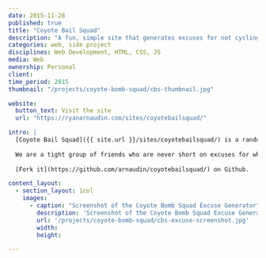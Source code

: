 ```yaml
---
date: 2015-11-28
published: true
title: "Coyote Bail Squad"
description: "A fun, simple site that generates excuses for not cycling"
categories: web, side project
disciplines: Web Development, HTML, CSS, JS
media: Web
ownership: Personal 
client:
time_period: 2015
thumbnail: "/projects/coyote-bomb-squad/cbs-thumbnail.jpg"

website:
  button_text: Visit the site
  url: "https://ryanarnaudin.com/sites/coyotebailsquad/"

intro: |
  [Coyote Bail Squad]({{ site.url }}/sites/coyotebailsquad/) is a random excuse generator I built for the [Coyote Bomb Squad](http://coyotebombsquad.com/), a local cycling crew that I ride with. It was a fun opportunity to refresh my web dev skills and build a microsite.
  
  We are a tight group of friends who are never short on excuses for why we won't be able to make the group ride the next morning. It's great having a crew to hold you accountable but a bummer when your buddies bail. I built the site as a fun place to save our best excuses (all excuses have actually been said at least once).
  
  [Fork it](https://github.com/arnaudin/coyotebailsquad/) on Github.

content_layout:
  - section_layout: 1col
    images:
      - caption: "Screenshot of the Coyote Bomb Squad Excuse Generator"
        description: 'Screenshot of the Coyote Bomb Squad Excuse Generator'
        url: '/projects/coyote-bomb-squad/cbs-excuse-screenshot.jpg'
        width:
        height:

---
```


